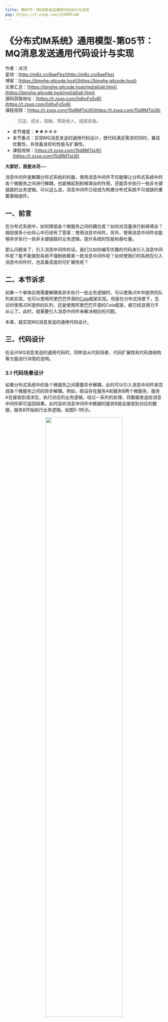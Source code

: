 ```yaml
---
title: 第05节：MQ消息发送通用代码设计与实现
pay: https://t.zsxq.com/15d9MTsU6
---
```


# 《分布式IM系统》通用模型-第05节：MQ消息发送通用代码设计与实现

作者：冰河
<br/>星球：[http://m6z.cn/6aeFbs](http://m6z.cn/6aeFbs)
<br/>博客：[https://binghe.gitcode.host](https://binghe.gitcode.host)
<br/>文章汇总：[https://binghe.gitcode.host/md/all/all.html](https://binghe.gitcode.host/md/all/all.html)
<br/>源码获取地址：[https://t.zsxq.com/0dhvFs5oR](https://t.zsxq.com/0dhvFs5oR)
<br/>课程视频：[https://t.zsxq.com/15d9MTsU6](https://t.zsxq.com/15d9MTsU6)

> 沉淀，成长，突破，帮助他人，成就自我。

* 本节难度：★★☆☆☆
* 本节重点：实现MQ消息发送的通用代码设计，使代码满足需求的同时，兼具优雅性，并具备良好的性能与扩展性。
* 课程视频：[https://t.zsxq.com/15d9MTsU6](https://t.zsxq.com/15d9MTsU6)

**大家好，我是冰河~~**

消息中间件是解耦分布式系统的利器，使用消息中间件不仅能够让分布式系统中的各个微服务之间进行解耦，也能够起到削峰填谷的作用，还能异步执行一些非关键链路的业务逻辑。可以这么说，消息中间件已经成为构建分布式系统不可或缺的重要基础组件。

## 一、前言

在分布式系统中，如何降低各个微服务之间的耦合度？如何对流量进行削峰填谷？相信很多小伙伴心中已经有了答案：使用消息中间件。另外，使用消息中间件也能够异步执行一些非关键链路的业务逻辑，提升系统的性能和吞吐量。

那么问题来了，引入消息中间件的话，我们又如何编写优雅的代码来引入消息中间件呢？能不能做到系统不强制依赖某一款消息中间件呢？如何使我们的系统在引入消息中间件时，也具备高度的可扩展性呢？

## 二、本节诉求

如果一个单体应用需要解耦来异步执行一些业务逻辑时，可以使用JDK中提供的队列来实现，也可以使用阿里巴巴开源的[Cola](https://github.com/alibaba/cola)框架实现。但是在分布式场景下，无论时使用JDK提供的队列，还是使用阿里巴巴开源的Cola框架，都已经显得力不从心了。此时，就需要引入消息中间件来解决相应的问题。

本章，就实现MQ消息发送的通用代码设计。

## 三、代码设计

在设计MQ消息发送的通用代码时，同样会从代码场景、代码扩展性和代码类结构等方面进行详情的说明。

### 3.1 代码场景设计

如果分布式系统中的各个微服务之间需要异步解耦，此时可以引入消息中间件来完成各个微服务之间的异步解耦。例如，假设存在服务A和服务B两个微服务，服务A在接收到请求后，执行对应的业务逻辑，经过一系列的处理，将数据发送给消息中间件即可返回结果。此时监听消息中间件中数据的服务B就会接收到对应的数据，服务B开始执行业务逻辑，如图5-1所示。

<div align="center">
    <img src="https://binghe.gitcode.host/images/project/im/2023-12-13-001.png?raw=true" width="70%">
    <br/>
</div>

可以看到，使用消息中间件降低了服务A和服务B之间的耦合度。并且使用消息中间件时，服务A可以扩展成集群模式，服务B同样可以扩展成集群模式。此时服务A集群中将消息发送到消息中间件后，即可返回，期间并不关心消息数据会被服务B集群中的哪个具体服务实例消费。同样的，服务B集群消费消息中间件中的数据，并不关心这些消息是服务A集群中具体哪个服务实例发送的。

### 3.2 代码扩展性设计

分布式IM即时通讯系统总体上是基于SpringBoot实现，那基于SpringBoot实现的代码如何才能具备良好的扩展性呢？这里，我们再来加深下对代码具备良好扩展性的原则的理解。**总体的原则就是面向接口编程，而非面向具体的实现类编程，具体业务逻辑里依赖的是接口，而非实现类，在接口不变的前提下，可以随时切换具体的实现类，也可以随时新增接口的实现类。业务中可以根据配置加载接口的某个具体实现类。**

<div align="center">
    <img src="https://binghe.gitcode.host/images/project/im/2023-12-13-002.png?raw=true" width="70%">
    <br/>
</div>

## 查看完整文章

加入[冰河技术](https://public.zsxq.com/groups/48848484411888.html) 知识星球，解锁完整技术文章、小册、视频与完整代码
